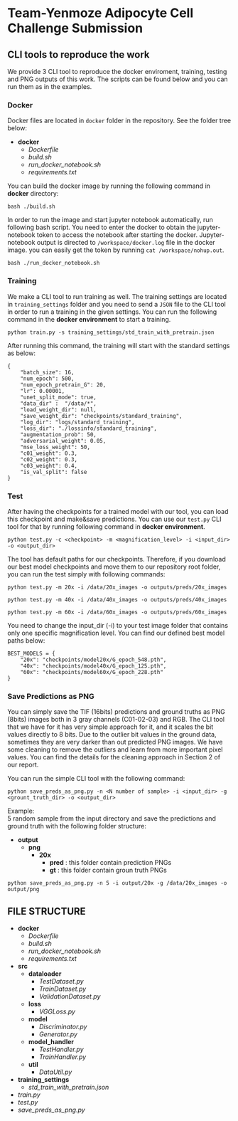 # Team-Yenmoze Adipocyte Cell Challenge Submission

## CLI tools to reproduce the work

We provide 3 CLI tool to reproduce the docker enviroment, training, testing and PNG outputs of this work. The scripts can be found below and you can run them as in the examples.

### Docker

Docker files are located in `docker` folder in the repository. See the folder tree below:

* **docker**
    * *Dockerfile*
    * *build.sh*
    * *run_docker_notebook.sh*
    * *requirements.txt*
    
You can build the docker image by running the following command in **docker** directory:

```
bash ./build.sh
```

In order to run the image and start jupyter notebook automatically, run following bash script. You need to enter the docker to obtain the jupyter-notebook token to access the notebook after starting the docker. Jupyter-notebook output is directed to `/workspace/docker.log` file in the docker image. you can easily get the token by running `cat /workspace/nohup.out`.

```
bash ./run_docker_notebook.sh
```


### Training

We make a CLI tool to run training as well. The training settings are located in `training_settings` folder and you need to send a `JSON` file to the CLI tool in order to run a training in the given settings. You can run the following command in the **docker environment** to start a training.

```
python train.py -s training_settings/std_train_with_pretrain.json
```

After running this command, the training will start with the standard settings as below:

```
{
    "batch_size": 16, 
    "num_epoch": 500,
    "num_epoch_pretrain_G": 20,
    "lr": 0.00001,
    "unet_split_mode": true,
    "data_dir" :  "/data/*",
    "load_weight_dir": null,
    "save_weight_dir": "checkpoints/standard_training",
    "log_dir": "logs/standard_training",
    "loss_dir": "./lossinfo/standard_training",
    "augmentation_prob": 50,
    "adversarial_weight": 0.05,
    "mse_loss_weight": 50,
    "c01_weight": 0.3,
    "c02_weight": 0.3,
    "c03_weight": 0.4,
    "is_val_split": false    
}
```



### Test

After having the checkpoints for a trained model with our tool, you can load this checkpoint and make&save predictions. You can use our `test.py` CLI tool for that by running following command in **docker environment**. 

```
python test.py -c <checkpoint> -m <magnification_level> -i <input_dir> -o <output_dir>
```

The tool has default paths for our checkpoints. Therefore, if you download our best model checkpoints and move them to our repository root folder, you can run the test simply with following commands:

```
python test.py -m 20x -i /data/20x_images -o outputs/preds/20x_images
```

```
python test.py -m 40x -i /data/40x_images -o outputs/preds/40x_images
```

```
python test.py -m 60x -i /data/60x_images -o outputs/preds/60x_images
```



You need to change the input_dir (-i) to your test image folder that contains only one specific magnification level. You can find our defined best model paths below:

```
BEST_MODELS = {
    "20x": "checkpoints/model20x/G_epoch_548.pth",
    "40x": "checkpoints/model40x/G_epoch_125.pth",
    "60x": "checkpoints/model60x/G_epoch_228.pth"
}
```

### Save Predictions as PNG

You can simply save the TIF (16bits) predictions and ground truths as PNG (8bits) images both in 3 gray channels (C01-02-03) and RGB. The CLI tool that we have for it has very simple approach for it, and it scales the bit values directly to 8 bits. Due to the outlier bit values in the ground data, sometimes they are very darker than out predicted PNG images. We have some cleaning to remove the outliers and learn from more important pixel values. You can find the details for the cleaning approach in Section 2 of our report.

You can run the simple CLI tool with the following command:

```
python save_preds_as_png.py -n <N number of sample> -i <input_dir> -g <grount_truth_dir> -o <output_dir>
```

Example:  
5 random sample from the input directory and save the predictions and ground truth with the following folder structure:

* **output**
    * **png**  
        * **20x**
            * **pred** : this folder contain prediction PNGs
            * **gt** : this folder contain groun truth PNGs

```
python save_preds_as_png.py -n 5 -i output/20x -g /data/20x_images -o output/png
```


## FILE STRUCTURE

* **docker**
    * *Dockerfile*
    * *build.sh*
    * *run_docker_notebook.sh*
    * *requirements.txt*
* **src**
    * **dataloader**
        * *TestDataset.py*
        * *TrainDataset.py*
        * *ValidationDataset.py*
    * **loss**
        * *VGGLoss.py*
    * **model**
        * *Discriminator.py*
        * *Generator.py*
    * **model_handler**
        * *TestHandler.py*
        * *TrainHandler.py*
    * **util**
        * *DataUtil.py*
* **training_settings**
    * *std_train_with_pretrain.json* 
* *train.py*
* *test.py*
* *save_preds_as_png.py*
